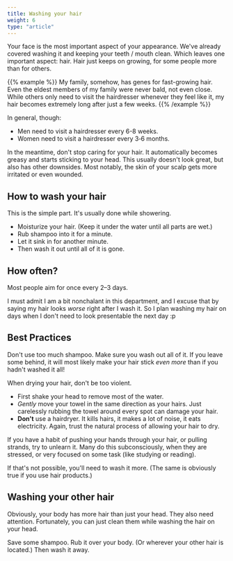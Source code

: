 ```yaml
---
title: Washing your hair
weight: 6
type: "article"
---
```


Your face is the most important aspect of your appearance. We've already covered washing it and keeping your teeth / mouth clean. Which leaves one important aspect: hair. Hair just keeps on growing, for some people more than for others. 

{{% example %}}
My family, somehow, has genes for fast-growing hair. Even the eldest members of my family were never bald, not even close. While others only need to visit the hairdresser whenever they feel like it, my hair becomes extremely long after just a few weeks.
{{% /example %}}

In general, though:

* Men need to visit a hairdresser every 6-8 weeks.
* Women need to visit a hairdresser every 3&dash;6 months.

In the meantime, don't stop caring for your hair. It automatically becomes greasy and starts sticking to your head. This usually doesn't look great, but also has other downsides. Most notably, the skin of your scalp gets more irritated or even wounded.

## How to wash your hair

This is the simple part. It's usually done while showering.

* Moisturize your hair. (Keep it under the water until all parts are wet.)
* Rub shampoo into it for a minute. 
* Let it sink in for another minute. 
* Then wash it out until all of it is gone.

## How often?

Most people aim for once every 2&ndash;3 days. 

I must admit I am a bit nonchalant in this department, and I excuse that by saying my hair looks _worse_ right after I wash it. So I plan washing my hair on days when I don't need to look presentable the next day :p 

## Best Practices

Don't use too much shampoo. Make sure you wash out all of it. If you leave some behind, it will most likely make your hair stick _even more_ than if you hadn't washed it all!

When drying your hair, don't be too violent.

* First shake your head to remove most of the water. 
* _Gently_ move your towel in the same direction as your hairs. Just carelessly rubbing the towel around every spot can damage your hair.
* **Don't** use a hairdryer. It kills hairs, it makes a lot of noise, it eats electricity. Again, trust the natural process of allowing your hair to dry.

If you have a habit of pushing your hands through your hair, or pulling strands, try to unlearn it. Many do this subconsciously, when they are stressed, or very focused on some task (like studying or reading).

If that's not possible, you'll need to wash it more. (The same is obviously true if you use hair products.)

## Washing your other hair

Obviously, your body has more hair than just your head. They also need attention. Fortunately, you can just clean them while washing the hair on your head.

Save some shampoo. Rub it over your body. (Or wherever your other hair is located.) Then wash it away.